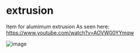 # extrusion
Item for alumimum extrusion
As seen here: https://www.youtube.com/watch?v=AOVW00YYmqw

![image](logo-template-laser.jpg)
